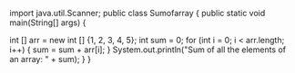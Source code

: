 import java.util.Scanner;
public class Sumofarray
{
public static void main(String[] args)
{

int [] arr = new int [] {1, 2, 3, 4, 5};
int sum = 0;
for (int i = 0; i &lt; arr.length; i++) {
sum = sum + arr[i];
}
System.out.println(&quot;Sum of all the elements of an array: &quot; +
sum);
}
}
